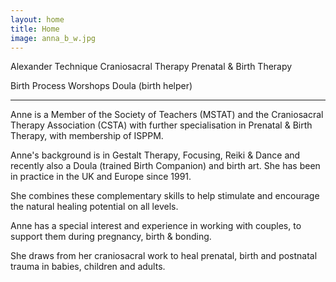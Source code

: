 ```yaml
---
layout: home
title: Home
image: anna_b_w.jpg
---
```


Alexander Technique      Craniosacral Therapy      Prenatal & Birth Therapy 

Birth Process Worshops          Doula (birth helper)
<hr />

Anne is a Member of the Society of Teachers (MSTAT) and the Craniosacral Therapy Association (CSTA) with further specialisation in Prenatal & Birth Therapy, with membership of ISPPM.

Anne's background is in Gestalt Therapy, Focusing, Reiki & Dance and recently also a Doula (trained Birth Companion) and birth art. She has been in practice in the UK and Europe since 1991.

She combines these complementary skills to help stimulate and encourage the natural healing potential on all levels.

Anne has a special interest and experience in working with couples, to support them during pregnancy, birth & bonding.

She draws from her craniosacral work to heal prenatal, birth and postnatal trauma in babies, children and adults.
